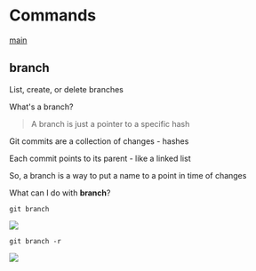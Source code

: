 # Commands

[main](./README.md#main)


## <a name="branch"></a> branch

List, create, or delete branches

What's a branch?
> A branch is just a pointer to a specific hash

Git commits are a collection of changes - hashes

Each commit points to its parent - like a linked list

So, a branch is a way to put a name to a point in time of changes

What can I do with **branch**?

```
git branch
```
<img src="./images/branch.png">

```
git branch -r
```
<img src="./images/branch-r.png">
